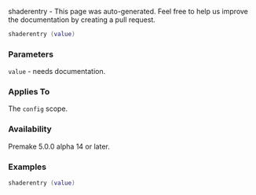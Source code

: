 shaderentry - This page was auto-generated. Feel free to help us improve the documentation by creating a pull request.

```lua
shaderentry (value)
```

### Parameters ###

`value` - needs documentation.

### Applies To ###

The `config` scope.

### Availability ###

Premake 5.0.0 alpha 14 or later.

### Examples ###

```lua
shaderentry (value)
```

